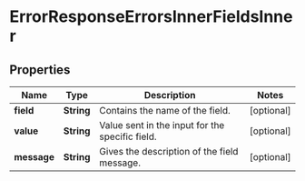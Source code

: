 

# ErrorResponseErrorsInnerFieldsInner


## Properties

| Name | Type | Description | Notes |
|------------ | ------------- | ------------- | -------------|
|**field** | **String** | Contains the name of the field. |  [optional] |
|**value** | **String** | Value sent in the input for the specific field. |  [optional] |
|**message** | **String** | Gives the description of the field message. |  [optional] |



